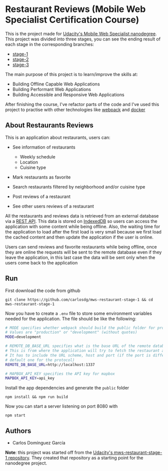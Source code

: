 # Restaurant Reviews (Mobile Web Specialist Certification Course)

This is the project made for [Udacity's Mobile Web Specialist nanodegree](https://www.udacity.com/course/mobile-web-specialist-nanodegree--nd024). This project was divided into three stages, you can see the ending result of each stage in the corresponding branches:

- [stage-1](https://github.com/carlosdg/mws-restaurant-stage-1/tree/stage-1)
- [stage-2](https://github.com/carlosdg/mws-restaurant-stage-1/tree/stage-2)
- [stage-3](https://github.com/carlosdg/mws-restaurant-stage-1/tree/stage-3)

The main purpose of this project is to learn/improve the skills at:

- Building Offline Capable Web Applications
- Building Performant Web Applications
- Building Accessible and Responsive Web Applications

After finishing the course, I've refactor parts of the code and I've used this project to practise with other technologies like [webpack](https://webpack.js.org/) and [docker](https://www.docker.com/)

## About Restaurants Reviews

This is an application about restaurants, users can:

- See information of restaurants
  - Weekly schedule
  - Location
  - Cuisine type

- Mark restaurants as favorite

- Search restaurants filtered by neighborhood and/or cuisine type

- Post reviews of a restaurant

- See other users reviews of a restaurant

All the restaurants and reviews data is retrieved from an external database via a [REST API](https://en.wikipedia.org/wiki/Representational_state_transfer). This data is stored on [IndexedDB](https://developer.mozilla.org/en-US/docs/Web/API/IndexedDB_API) so users can access the application with some content while being offline. Also, the waiting time for the application to load after the first load is very small because we first load the cached content and then update the application if the user is online.

Users can send reviews and favorite restaurants while being offline, once they are online the requests will be sent to the remote database even if they leave the application, in this last case the data will be sent only when the users come back to the application

## Run

First download the code from github

```
git clone https://github.com/carlosdg/mws-restaurant-stage-1 && cd mws-restaurant-stage-1
```

Now you have to create a `.env` file to store some environment variables needed for the application. The file should be like the following:

```bash
# MODE specifies whether webpack should build the public folder for production or development
# Values are "production" or "development" (without quotes)
MODE=development

# REMOTE_DB_BASE_URL specifies what is the base URL of the remote database server
# This is from where the application will try to fetch the restaurant and reviews data
# It has to include the URL scheme, host and port (if the port is different than the
# default one for the protocol)
REMOTE_DB_BASE_URL=http://localhost:1337

# MAPBOX_API_KEY specifies the API key for mapbox
MAPBOX_API_KEY=api_key
```

Install the app dependencies and generate the `public` folder

```
npm install && npm run build
```

Now you can start a server listening on port 8080 with

```
npm start
```

## Authors

- Carlos Domínguez García

**Note**: this project was started off from the [Udacity's mws-restaurant-stage-1 repository](https://github.com/udacity/mws-restaurant-stage-1). They created that repository as a starting point for the nanodegree project.
